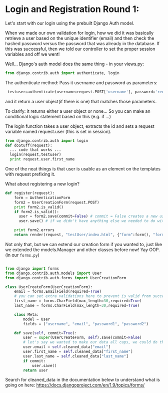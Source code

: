 # Login and Registration Round 1:

Let's start with our login using the prebuilt Django Auth model.

When we made our own validation for login, how we did it was basically retrieve a user based on the unique identifier (email) and then check the hashed password versus the password that was already in the database.  If this was successful, then we told our controller to set the proper session variables and off we went!  

Well... Django's auth model does the same thing - in your views.py:

```python
from django.contrib.auth import authenticate, login
```
The authenticate method: Pass it username and password as parameters:

```python
 testuser=authenticate(username=request.POST['username'], password='request.POST['password']')
```

and it return a user object(if there is one) that matches those parameters.

To clarify: it returns either a user object or none... So you can make an conditional logic statement based on this (e.g. if ...)

The login function takes a user object, extracts the id and sets a request variable named request.user (this is set in session).

```python
from django.contrib.auth import login
def doStuff(request):
  ... code that works ...
  login(request,testuser)
  print request.user.first_name
```

One of the neat things is that user is usable as an element on the templates with request prefixing it.


What about registering a new login?

```python
def register(request):
    form = AuthenticationForm
    form2 = UserCreationForm(request.POST)
    print form2.is_valid()
    if form2.is_valid():
      user = form2.save(commit=False) # commit = False creates a new user object that isn't yet in the database.
      user.save() # if we didn't have anything else we needed to do with the user.

    print form2.errors
    return render(request, "testUser/index.html", {"form":form(), "form2":form2})

```
Not only that, but we can extend our creation form if you wanted to, just like we extended the models.Manager and other classes before now!  Yay OOP.
(in our `forms.py`)
```python

from django import forms
from django.contrib.auth.models import User
from django.contrib.auth.forms import UserCreationForm

class UserCreateForm(UserCreationForm):
    email = forms.EmailField(required=True)
    # you can set extra validations here to prevent is_valid from succeeding f you don't want it to.
    first_name = forms.CharField(max_length=30,required=True)
    last_name = forms.CharField(max_length=30,required=True)

    class Meta:
        model = User
        fields = ("username", "email", "password1", "password2")

    def save(self, commit=True):
        user = super(UserCreateForm, self).save(commit=False)
        # let's say we wanted to make our data all caps, we could do that here!
        user.email = self.cleaned_data["email"]
        user.first_name = self.cleaned_data["first_name"]
        user.last_name = self.cleaned_data["last_name"]
        if commit:
            user.save()
        return user

```

Search for cleaned_data in the documentation below to understand what is going on here:
https://docs.djangoproject.com/en/1.9/topics/forms/
